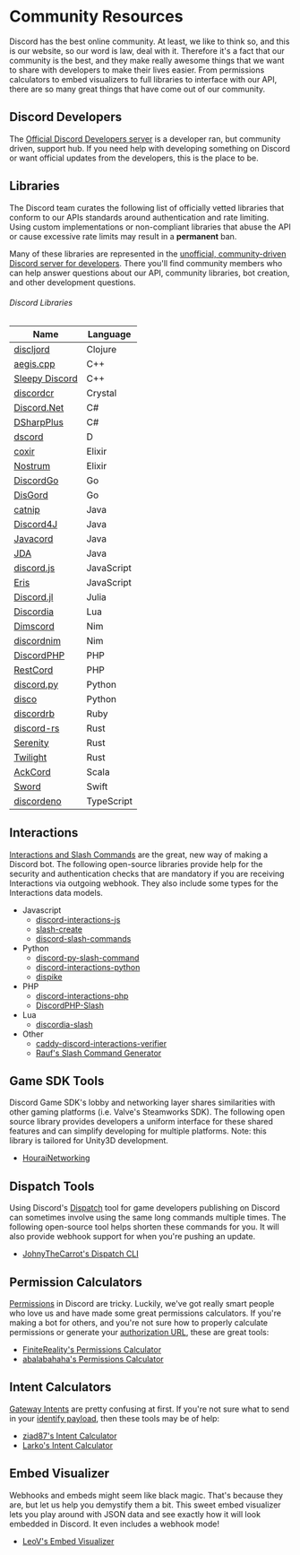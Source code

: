 # Community Resources

Discord has the best online community. At least, we like to think so, and this is our website, so our word is law, deal with it. Therefore it's a fact that our community is the best, and they make really awesome things that we want to share with developers to make their lives easier. From permissions calculators to embed visualizers to full libraries to interface with our API, there are so many great things that have come out of our community.

## Discord Developers

The [Official Discord Developers server](https://discord.gg/discord-developers) is a developer ran, but community driven, support hub. If you need help with developing something on Discord or want official updates from the developers, this is the place to be.

## Libraries

The Discord team curates the following list of officially vetted libraries that conform to our APIs standards around authentication and rate limiting. Using custom implementations or non-compliant libraries that abuse the API or cause excessive rate limits may result in a **permanent** ban.

Many of these libraries are represented in the [unofficial, community-driven Discord server for developers](https://discord.gg/discord-api). There you'll find community members who can help answer questions about our API, community libraries, bot creation, and other development questions.

###### Discord Libraries

| Name                                                         | Language   |
| ------------------------------------------------------------ | ---------- |
| [discljord](https://github.com/igjoshua/discljord)           | Clojure    |
| [aegis.cpp](https://github.com/zeroxs/aegis.cpp)             | C++        |
| [Sleepy Discord](https://github.com/yourWaifu/sleepy-discord)| C++        |
| [discordcr](https://github.com/shardlab/discordcr)           | Crystal    |
| [Discord.Net](https://github.com/RogueException/Discord.Net) | C#         |
| [DSharpPlus](https://github.com/DSharpPlus/DSharpPlus)       | C#         |
| [dscord](https://github.com/b1naryth1ef/dscord)              | D          |
| [coxir](https://github.com/satom99/coxir)                    | Elixir     |
| [Nostrum](https://github.com/Kraigie/nostrum)                | Elixir     |
| [DiscordGo](https://github.com/bwmarrin/discordgo)           | Go         |
| [DisGord](https://github.com/andersfylling/disgord)          | Go         |
| [catnip](https://github.com/mewna/catnip)                    | Java       |
| [Discord4J](https://discord4j.com/)                          | Java       |
| [Javacord](https://github.com/Javacord/Javacord)             | Java       |
| [JDA](https://github.com/DV8FromTheWorld/JDA)                | Java       |
| [discord.js](https://github.com/discordjs/discord.js)        | JavaScript |
| [Eris](https://github.com/abalabahaha/eris)                  | JavaScript |
| [Discord.jl](https://github.com/Xh4H/Discord.jl)             | Julia      |
| [Discordia](https://github.com/SinisterRectus/Discordia)     | Lua        |
| [Dimscord](https://github.com/krisppurg/dimscord)            | Nim        |
| [discordnim](https://github.com/Krognol/discordnim)          | Nim        |
| [DiscordPHP](https://github.com/discord-php/DiscordPHP)      | PHP        |
| [RestCord](https://www.restcord.com/)                        | PHP        |
| [discord.py](https://github.com/Rapptz/discord.py)           | Python     |
| [disco](https://github.com/b1naryth1ef/disco)                | Python     |
| [discordrb](https://github.com/shardlab/discordrb)           | Ruby       |
| [discord-rs](https://github.com/SpaceManiac/discord-rs)      | Rust       |
| [Serenity](https://github.com/serenity-rs/serenity)          | Rust       |
| [Twilight](https://github.com/twilight-rs/twilight)          | Rust       |
| [AckCord](https://github.com/Katrix/AckCord)                 | Scala      |
| [Sword](https://github.com/Azoy/Sword)                       | Swift      |
| [discordeno](https://github.com/discordeno/discordeno)       | TypeScript |

## Interactions

[Interactions and Slash Commands](#DOCS_INTERACTIONS_SLASH_COMMANDS/) are the great, new way of making a Discord bot. The following open-source libraries provide help for the security and authentication checks that are mandatory if you are receiving Interactions via outgoing webhook. They also include some types for the Interactions data models.

- Javascript
  - [discord-interactions-js](https://github.com/discord/discord-interactions-js)
  - [slash-create](https://github.com/Snazzah/slash-create)
  - [discord-slash-commands](https://github.com/MeguminSama/discord-slash-commands)
- Python
  - [discord-py-slash-command](https://github.com/eunwoo1104/discord-py-slash-command)
  - [discord-interactions-python](https://github.com/discord/discord-interactions-python)
  - [dispike](https://github.com/ms7m/dispike)
- PHP
  - [discord-interactions-php](https://github.com/discord/discord-interactions-php)
  - [DiscordPHP-Slash](https://github.com/discord-php/DiscordPHP-Slash)
- Lua
  - [discordia-slash](https://github.com/GitSparTV/discordia-slash)
- Other
  - [caddy-discord-interactions-verifier](https://github.com/CarsonHoffman/caddy-discord-interactions-verifier)
  - [Rauf's Slash Command Generator](https://rauf.wtf/slash)


## Game SDK Tools

Discord Game SDK's lobby and networking layer shares similarities with other gaming platforms (i.e. Valve's Steamworks SDK). The following open source library provides developers a uniform interface for these shared features and can simplify developing for multiple platforms. Note: this library is tailored for Unity3D development.

- [HouraiNetworking](https://github.com/HouraiTeahouse/HouraiNetworking)

## Dispatch Tools

Using Discord's [Dispatch](#DOCS_DISPATCH_DISPATCH_AND_YOU) tool for game developers publishing on Discord can sometimes involve using the same long commands multiple times. The following open-source tool helps shorten these commands for you. It will also provide webhook support for when you're pushing an update.

- [JohnyTheCarrot's Dispatch CLI](https://github.com/JohnyTheCarrot/droops-dispatch)

## Permission Calculators

[Permissions](#DOCS_TOPICS_PERMISSIONS/permissions) in Discord are tricky. Luckily, we've got really smart people who love us and have made some great permissions calculators. If you're making a bot for others, and you're not sure how to properly calculate permissions or generate your [authorization URL](#DOCS_TOPICS_OAUTH2/bot-authorization-flow), these are great tools:

- [FiniteReality's Permissions Calculator](https://finitereality.github.io/permissions-calculator/?v=0)
- [abalabahaha's Permissions Calculator](https://discordapi.com/permissions.html#0)

## Intent Calculators

[Gateway Intents](#DOCS_TOPICS_GATEWAY/gateway-intents) are pretty confusing at first. If you're not sure what to send in your [identify payload](#DOCS_TOPICS_GATEWAY/identify), then these tools may be of help:

- [ziad87's Intent Calculator](https://ziad87.net/intents/)
- [Larko's Intent Calculator](https://intents.aymdj.me/)

## Embed Visualizer

Webhooks and embeds might seem like black magic. That's because they are, but let us help you demystify them a bit. This sweet embed visualizer lets you play around with JSON data and see exactly how it will look embedded in Discord. It even includes a webhook mode!

- [LeoV's Embed Visualizer](https://leovoel.github.io/embed-visualizer/)
